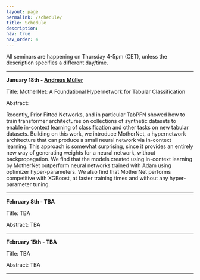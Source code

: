 ```yaml
---
layout: page
permalink: /schedule/
title: Schedule
description: 
nav: true
nav_order: 4
---
```



All seminars are happening on Thursday 4-5pm (CET), unless the description specifies a different day/time.

---------

**January 18th - [Andreas Müller](https://amueller.github.io/)** 

Title:  MotherNet: A Foundational Hypernetwork for Tabular Classification

Abstract: 

Recently, Prior Fitted Networks, and in particular TabPFN showed how to train transformer architectures on collections of synthetic datasets to enable in-context learning of classification and other tasks on new tabular datasets.
Building on this work, we introduce MotherNet, a hypernetwork architecture that can produce a small neural network via in-context learning. This approach is somewhat surprising, since it provides an entirely new way of generating weights for a neural network, without backpropagation.
We find that the models created using in-context learning by MotherNet outperform neural networks trained with Adam using optimizer hyper-parameters.
We also find that MotherNet performs competitive with XGBoost, at faster training times and without any hyper-parameter tuning.

---------

**February 8th - TBA** 

Title: TBA

Abstract: TBA


---------

**February 15th - TBA** 

Title: TBA

Abstract: TBA


---------
